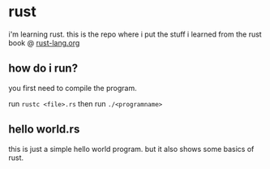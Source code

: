 # rust
i'm learning rust. this is the repo where i put the stuff i learned from the rust book @ [rust-lang.org](doc.rust-lang.org/book)

## how do i run?
you first need to compile the program. 

run `rustc <file>.rs` then run `./<programname>`

## hello world.rs
this is just a simple hello world program. but it also shows some basics of rust.
